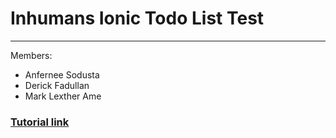 # Inhumans Ionic Todo List Test
----
Members:
- Anfernee Sodusta
- Derick Fadullan
- Mark Lexther Ame


### [Tutorial link](https://www.sitepoint.com/building-simple-app-using-ionic-advanced-html5-mobile-app-framework/)
